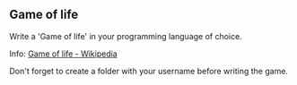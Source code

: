 ## Game of life

Write a 'Game of life' in your programming language of choice.

Info: [Game of life - Wikipedia](https://en.wikipedia.org/wiki/Conway%27s_Game_of_Life)

Don't forget to create a folder with your username before writing the game.